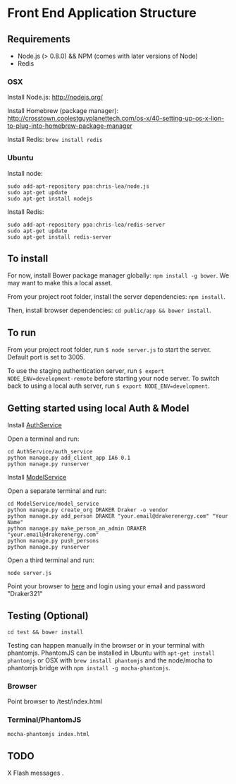 Front End Application Structure
=================================

Requirements
------------

* Node.js (> 0.8.0) && NPM (comes with later versions of Node)
* Redis

### OSX
Install Node.js: http://nodejs.org/

Install Homebrew (package manager): http://crosstown.coolestguyplanettech.com/os-x/40-setting-up-os-x-lion-to-plug-into-homebrew-package-manager

Install Redis: `brew install redis`

### Ubuntu

Install node:

    sudo add-apt-repository ppa:chris-lea/node.js
    sudo apt-get update
    sudo apt-get install nodejs

Install Redis:

    sudo add-apt-repository ppa:chris-lea/redis-server
    sudo apt-get update
    sudo apt-get install redis-server


To install
----------

For now, install Bower package manager globally: `npm install -g bower`. We may want to make this a local asset.

From your project root folder, install the server dependencies: `npm install`.

Then, install browser dependencies: `cd public/app && bower install`.


To run
------

From your project root folder, run `$ node server.js` to start the server. Default port is set to 3005.

To use the staging authentication server, run `$ export NODE_ENV=development-remote` before starting your node server. To switch back to using a local auth server, run `$ export NODE_ENV=development`.


Getting started using local Auth & Model
----------------------------------------

Install [AuthService](https://github.com/drakerlabs/AuthService)

Open a terminal and run:

    cd AuthService/auth_service
    python manage.py add_client_app IA6 0.1
    python manage.py runserver

Install [ModelService](https://github.com/drakerlabs/ModelService)

Open a separate terminal and run:

    cd ModelService/model_service
    python manage.py create_org DRAKER Draker -o vendor
    python manage.py add_person DRAKER "your.email@drakerenergy.com" "Your Name"
    python manage.py make_person_an_admin DRAKER "your.email@drakerenergy.com"
    python manage.py push_persons
    python manage.py runserver

Open a third terminal and run:

    node server.js

Point your browser to [here](http://localhost:3005) and login using your email and password "Draker321"


Testing (Optional)
------------------

`cd test && bower install`

Testing can happen manually in the browser or in your terminal with phantomjs. PhantomJS can be installed in Ubuntu with `apt-get install phantomjs` or OSX with `brew install phantomjs` and the node/mocha to phantomjs bridge with `npm install -g mocha-phantomjs`.

### Browser
Point browser to /test/index.html

### Terminal/PhantomJS
`mocha-phantomjs index.html`


TODO
----

X Flash messages
.
